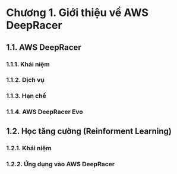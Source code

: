 # Chương 1. Giới thiệu về AWS DeepRacer
## 1.1. AWS DeepRacer
### 1.1.1. Khái niệm
### 1.1.2. Dịch vụ
### 1.1.3. Hạn chế
### 1.1.4. AWS DeepRacer Evo
## 1.2. Học tăng cường (Reinforment Learning)
### 1.2.1. Khái niệm
### 1.2.2. Ứng dụng vào AWS DeepRacer
